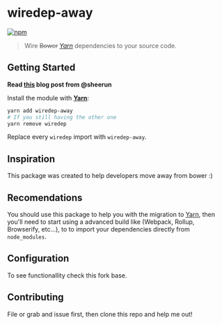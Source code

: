 # wiredep-away
[![npm](https://badge.fury.io/js/wiredep-away.svg)](#)
> Wire ~~Bower~~ *[Yarn][yarn]* dependencies to your source code.

## Getting Started

**Read [this][post] blog post from @sheerun**

Install the module with [**Yarn**][yarn]:

```bash
yarn add wiredep-away
# If you still having the other one
yarn remove wiredep
```

Replace every `wiredep` import with `wiredep-away`.

## Inspiration

This package was created to help developers move away from bower :)

## Recomendations

You should use this package to help you with the migration to [Yarn][yarn], then 
you'll need to start using a advanced build like (Webpack, Rollup, Browserify, etc...), to
to import your dependencies directly from `node_modules`.

## Configuration
To see functionallity check this fork base.

## Contributing
File or grab and issue first, then clone this repo and help me out!

 [post]: https://bower.io/blog/2017/how-to-migrate-away-from-bower/
 [yarn]: https://yarnpkg.com